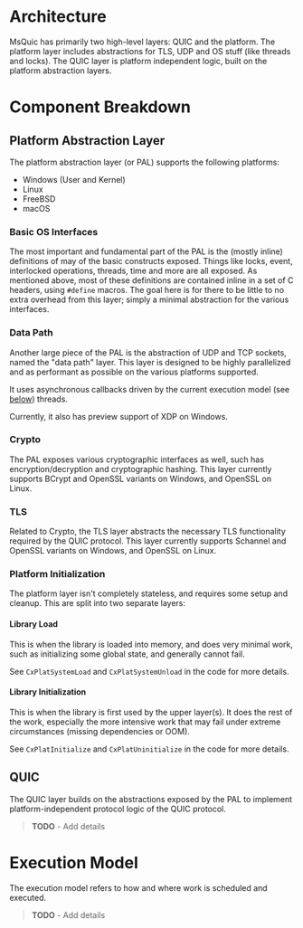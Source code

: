 Architecture
======

MsQuic has primarily two high-level layers: QUIC and the platform. The platform layer includes
abstractions for TLS, UDP and OS stuff (like threads and locks). The QUIC layer is platform
independent logic, built on the platform abstraction layers.

# Component Breakdown

## Platform Abstraction Layer

The platform abstraction layer (or PAL) supports the following platforms:

- Windows (User and Kernel)
- Linux
- FreeBSD
- macOS

### Basic OS Interfaces

The most important and fundamental part of the PAL is the (mostly inline) definitions of may of the basic constructs exposed. Things like locks, event, interlocked operations, threads, time and more are all exposed. As mentioned above, most of these definitions are contained inline in a set of C headers, using `#define` macros. The goal here is for there to be little to no extra overhead from this layer; simply a minimal abstraction for the various interfaces.

### Data Path

Another large piece of the PAL is the abstraction of UDP and TCP sockets, named the "data path" layer. This layer is designed to be highly parallelized and as performant as possible on the various platforms supported.

It uses asynchronous callbacks driven by the current execution model (see [below](#execution-model)) threads.

Currently, it also has preview support of XDP on Windows.

### Crypto

The PAL exposes various cryptographic interfaces as well, such has encryption/decryption and cryptographic hashing. This layer currently supports BCrypt and OpenSSL variants on Windows, and OpenSSL on Linux.

### TLS

Related to Crypto, the TLS layer abstracts the necessary TLS functionality required by the QUIC protocol. This layer currently supports Schannel and OpenSSL variants on Windows, and OpenSSL on Linux.

### Platform Initialization

The platform layer isn't completely stateless, and requires some setup and cleanup. This are split into two separate layers:

#### Library Load

This is when the library is loaded into memory, and does very minimal work, such as initializing some global state, and generally cannot fail.

See `CxPlatSystemLoad` and `CxPlatSystemUnload` in the code for more details.

#### Library Initialization

This is when the library is first used by the upper layer(s). It does the rest of the work, especially the more intensive work that may fail under extreme circumstances (missing dependencies or OOM).

See `CxPlatInitialize` and `CxPlatUninitialize` in the code for more details.

## QUIC

The QUIC layer builds on the abstractions exposed by the PAL to implement platform-independent protocol logic of the QUIC protocol.

> **TODO** - Add details

# Execution Model

The execution model refers to how and where work is scheduled and executed.

> **TODO** - Add details
